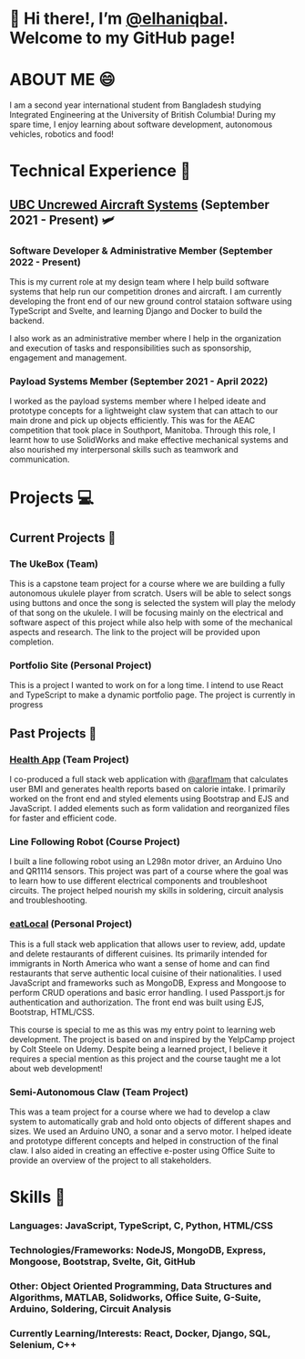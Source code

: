 # 👋 Hi there!, I’m [@elhaniqbal](https://www.github.com/elhaniqbal). Welcome to my GitHub page!


# ABOUT ME 😄
I am a second year international student from Bangladesh studying Integrated Engineering at the University of British Columbia! 
During my spare time, I enjoy learning about software development, autonomous vehicles, robotics and food!


# Technical Experience 🤖

## [UBC Uncrewed Aircraft Systems](https://www.ubcuas.com/) (September 2021 - Present) 🛩️
### Software Developer & Administrative Member (September 2022 - Present) 
This is my current role at my design team where I help build software systems that help run our competition drones and aircraft. 
I am currently developing the front end of our new ground control stataion software using TypeScript and Svelte, and learning Django and Docker to build the backend. 

I also work as an administrative member where I help in the organization and execution of tasks and responsibilities such as sponsorship, engagement and management.

### Payload Systems Member (September 2021 - April 2022)
I worked as the payload systems member where I helped ideate and prototype concepts for a lightweight claw system that can attach to our main drone and pick up objects efficiently.
This was for the AEAC competition that took place in Southport, Manitoba. Through this role, I learnt how to use SolidWorks and make effective mechanical systems 
and also nourished my interpersonal skills such as teamwork and communication.

# Projects 💻

##  Current Projects 🎯

### The UkeBox (Team)
This is a capstone team project for a course where we are building a fully autonomous ukulele player from scratch. Users will be able to select songs using buttons and once the song is 
selected the system will play the melody of that song on the ukulele. I will be focusing mainly on the electrical and software aspect of this project while also help with some of the mechanical aspects and research. The link to the project will be provided upon completion.

### Portfolio Site (Personal Project)
This is a project I wanted to work on for a long time. I intend to use React and TypeScript to make a dynamic portfolio page. The project is currently in progress

## Past Projects 🦾

### [Health App](https://github.com/arafimam/HealthApp) (Team Project) 
I co-produced a full stack web application with [@arafImam](https://github.com/arafimam) that calculates user BMI and generates health reports based on calorie intake. I primarily worked on the front end and styled elements using Bootstrap and EJS and JavaScript. I added elements such as form validation and reorganized files for faster and efficient code. 

### Line Following Robot (Course Project)
I built a line following robot using an L298n motor driver, an Arduino Uno and QR1114 sensors. This project was part of a course where the goal was to learn how to use different electrical components and troubleshoot circuits. The project helped nourish my skills in soldering, circuit analysis and troubleshooting.

### [eatLocal](https://github.com/elhaniqbal/eatLocal) (Personal Project)
This is a full stack web application that allows user to review, add, update and delete restaurants of different cuisines. Its primarily intended for immigrants in North America who want a sense of home and can find restaurants that serve authentic local cuisine of their nationalities. I used JavaScript and frameworks such as MongoDB, Express and Mongoose to perform CRUD operations and basic error handling. 
I used Passport.js for authentication and authorization. The front end was built using EJS, Bootstrap, HTML/CSS. 

This course is special to me as this was my entry point to learning web development. The project is based on and inspired by the YelpCamp project by Colt Steele on Udemy. Despite being a learned project, I believe it requires a special mention as this project and the course taught me a lot about web development!

### Semi-Autonomous Claw (Team Project)
This was a team project for a course where we had to develop a claw system to automatically grab and hold onto objects of different shapes and sizes. We used an Arduino UNO, a sonar and a servo motor. I helped ideate and prototype different concepts and helped in construction of the final claw. I also aided in creating an effective e-poster using Office Suite to provide an overview of the project to all stakeholders.

# Skills 🧰
### Languages: JavaScript, TypeScript, C, Python, HTML/CSS
### Technologies/Frameworks: NodeJS, MongoDB, Express, Mongoose, Bootstrap, Svelte, Git, GitHub
### Other: Object Oriented Programming, Data Structures and Algorithms, MATLAB, Solidworks, Office Suite, G-Suite, Arduino, Soldering, Circuit Analysis
### Currently Learning/Interests: React, Docker, Django, SQL, Selenium, C++
